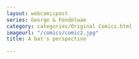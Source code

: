 ```yaml
---
layout: webcomicpost
series: George & Fendelwae
category: categories/Original Comics.html
imageurl: "/comics/comic2.jpg"
title: A bat's perspective

---
```

